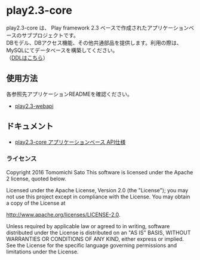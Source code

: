 # play2.3-core
play2.3-core は、 Play framework 2.3 ベースで作成されたアプリケーションベースのサブプロジェクトです。<br>
DBモデル、DBアクセス機能、その他共通部品を提供します。利用の際は、MySQLにてデータベースを構築してください。<br>
（[DDLはこちら](/doc/sql/)）



## 使用方法
各参照先アプリケーションREADMEを確認ください。
* [play2.3-webapi](https://github.com/tomo-sato/play2.3-webapi)



## ドキュメント
* [play2.3-core アプリケーションベース API仕様](https://tomo-sato.github.io/play2.3-core/javadoc/index.html)



### ライセンス
Copyright 2016 Tomomichi Sato This software is licensed under the Apache 2 license, quoted below.

Licensed under the Apache License, Version 2.0 (the "License"); you may not use this project except in compliance with the License. You may obtain a copy of the License at

http://www.apache.org/licenses/LICENSE-2.0.

Unless required by applicable law or agreed to in writing, software distributed under the License is distributed on an "AS IS" BASIS, WITHOUT WARRANTIES OR CONDITIONS OF ANY KIND, either express or implied. See the License for the specific language governing permissions and limitations under the License.
